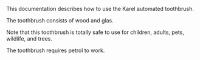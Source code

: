 This documentation describes how to use the Karel automated toothbrush.

The toothbrush consists of wood and glas.

Note that this toothbrush is totally safe to use for children, 
adults, pets, wildlife, and trees.

The toothbrush requires petrol to work.